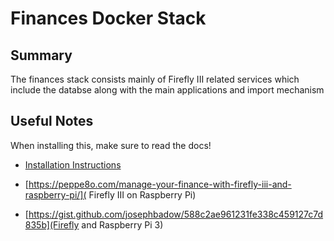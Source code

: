 # Finances Docker Stack

## Summary

The finances stack consists mainly of Firefly III related services which include the databse along with the main applications and import mechanism

## Useful Notes

When installing this, make sure to read the docs!

- [Installation Instructions](https://docs.firefly-iii.org/how-to/data-importer/installation/docker/)

- [https://peppe8o.com/manage-your-finance-with-firefly-iii-and-raspberry-pi/]( Firefly III on Raspberry Pi)
- [https://gist.github.com/josephbadow/588c2ae961231fe338c459127c7d835b](Firefly and Raspberry Pi 3)
